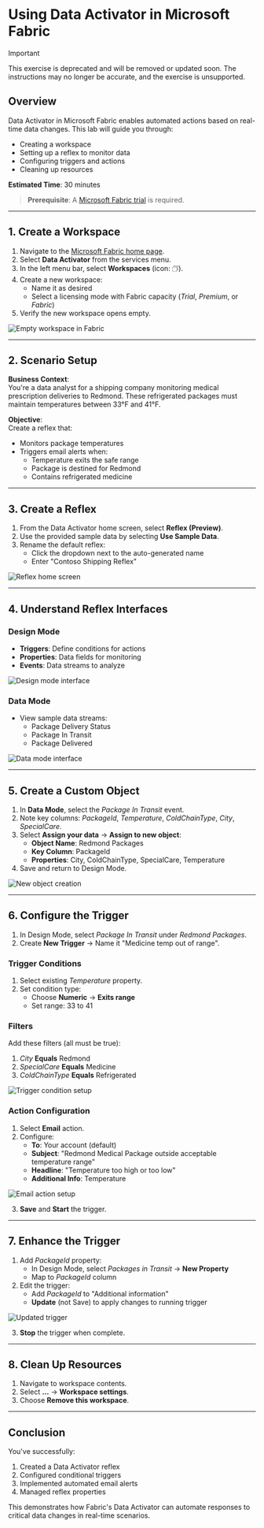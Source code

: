 # Using Data Activator in Microsoft Fabric  

> [!IMPORTANT]
> This exercise is deprecated and will be removed or updated soon. The instructions may no longer be accurate, and the exercise is unsupported.

## Overview  
Data Activator in Microsoft Fabric enables automated actions based on real-time data changes. This lab will guide you through:  
- Creating a workspace  
- Setting up a reflex to monitor data  
- Configuring triggers and actions  
- Cleaning up resources  

**Estimated Time**: 30 minutes  

> **Prerequisite**: A [Microsoft Fabric trial](https://learn.microsoft.com/fabric/get-started/fabric-trial) is required.  

---

## 1. Create a Workspace  
1. Navigate to the [Microsoft Fabric home page](https://app.fabric.microsoft.com).  
2. Select **Data Activator** from the services menu.  
3. In the left menu bar, select **Workspaces** (icon: &#128455;).  
4. Create a new workspace:  
   - Name it as desired  
   - Select a licensing mode with Fabric capacity (*Trial*, *Premium*, or *Fabric*)  
5. Verify the new workspace opens empty.  

![Empty workspace in Fabric](./Images/new-workspace.png)  

---

## 2. Scenario Setup  
**Business Context**:  
You're a data analyst for a shipping company monitoring medical prescription deliveries to Redmond. These refrigerated packages must maintain temperatures between 33°F and 41°F.  

**Objective**:  
Create a reflex that:  
- Monitors package temperatures  
- Triggers email alerts when:  
  - Temperature exits the safe range  
  - Package is destined for Redmond  
  - Contains refrigerated medicine  

---

## 3. Create a Reflex  
1. From the Data Activator home screen, select **Reflex (Preview)**.  
2. Use the provided sample data by selecting **Use Sample Data**.  
3. Rename the default reflex:  
   - Click the dropdown next to the auto-generated name  
   - Enter "Contoso Shipping Reflex"  

![Reflex home screen](./Images/data-activator-reflex-home-screen.png)  

---

## 4. Understand Reflex Interfaces  
### Design Mode  
- **Triggers**: Define conditions for actions  
- **Properties**: Data fields for monitoring  
- **Events**: Data streams to analyze  

![Design mode interface](./Images/data-activator-design-tab.png)  

### Data Mode  
- View sample data streams:  
  - Package Delivery Status  
  - Package In Transit  
  - Package Delivered  

![Data mode interface](./Images/data-activator-data-tab.png)  

---

## 5. Create a Custom Object  
1. In **Data Mode**, select the *Package In Transit* event.  
2. Note key columns: *PackageId*, *Temperature*, *ColdChainType*, *City*, *SpecialCare*.  
3. Select **Assign your data** → **Assign to new object**:  
   - **Object Name**: Redmond Packages  
   - **Key Column**: PackageId  
   - **Properties**: City, ColdChainType, SpecialCare, Temperature  
4. Save and return to Design Mode.  

![New object creation](./Images/data-activator-design-tab-new-object.png)  

---

## 6. Configure the Trigger  
1. In Design Mode, select *Package In Transit* under *Redmond Packages*.  
2. Create **New Trigger** → Name it "Medicine temp out of range".  

### Trigger Conditions  
1. Select existing *Temperature* property.  
2. Set condition type:  
   - Choose **Numeric** → **Exits range**  
   - Set range: 33 to 41  

### Filters  
Add these filters (all must be true):  
1. *City* **Equals** Redmond  
2. *SpecialCare* **Equals** Medicine  
3. *ColdChainType* **Equals** Refrigerated  

![Trigger condition setup](./Images/data-activator-trigger-select-condition-add-filter-additional.png)  

### Action Configuration  
1. Select **Email** action.  
2. Configure:  
   - **To**: Your account (default)  
   - **Subject**: "Redmond Medical Package outside acceptable temperature range"  
   - **Headline**: "Temperature too high or too low"  
   - **Additional Info**: Temperature  

![Email action setup](./Images/data-activator-trigger-define-action.png)  

3. **Save** and **Start** the trigger.  

---

## 7. Enhance the Trigger  
1. Add *PackageId* property:  
   - In Design Mode, select *Packages in Transit* → **New Property**  
   - Map to *PackageId* column  
2. Edit the trigger:  
   - Add *PackageId* to "Additional information"  
   - **Update** (not Save) to apply changes to running trigger  

![Updated trigger](./Images/data-activator-trigger-updated.png)  

3. **Stop** the trigger when complete.  

---

## 8. Clean Up Resources  
1. Navigate to workspace contents.  
2. Select **...** → **Workspace settings**.  
3. Choose **Remove this workspace**.  

---

## Conclusion  
You've successfully:  
1. Created a Data Activator reflex  
2. Configured conditional triggers  
3. Implemented automated email alerts  
4. Managed reflex properties  

This demonstrates how Fabric's Data Activator can automate responses to critical data changes in real-time scenarios.

